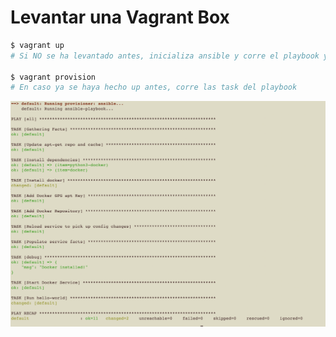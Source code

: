# Levantar una Vagrant Box

```sh
$ vagrant up
# Si NO se ha levantado antes, inicializa ansible y corre el playbook yaml

$ vagrant provision
# En caso ya se haya hecho up antes, corre las task del playbook
```
![Alt text](imagen_ej1_ansible.png?raw=true "Screenshot de que funciona")

